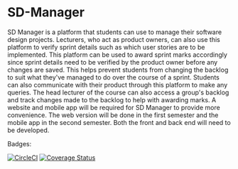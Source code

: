 # SD-Manager
SD Manager is a platform that students can use to manage their software design projects. Lecturers, who act as product owners, can also use this platform to verify sprint details such as which user stories are to be implemented. This platform can be used to award sprint marks accordingly since sprint details need to be verified by the product owner before any changes are saved. This helps prevent students from changing the backlog to suit what they've managed to do over the course of a sprint. Students can also communicate with their product through this platform to make any queries. The head lecturer of the course can also access a group's backlog and track changes made to the backlog to help with awarding marks.   A website and mobile app will be required for SD Manager to provide more convenience. The web version will be done in the first semester and the mobile app in the second semester. Both the front and back end will need to be developed.

Badges:

[![CircleCI](https://circleci.com/gh/timothywalters61/SD-Manager.svg?style=svg)](https://circleci.com/gh/timothywalters61/SD-Manager.svg)
[![Coverage Status](https://coveralls.io/repos/github/timothywalters61/SD-Manager/badge.svg?branch=JCR1999)](https://coveralls.io/github/timothywalters61/SD-Manager?branch=JCR1999)
